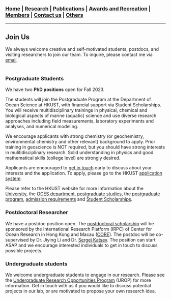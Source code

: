 

### [**Home**](../README.md) | [**Research**](pages/research.md) | [**Publications**](pages/publications.md) | [**Awards and Recreation**](pages/teaching.md) | [**Members**](pages/people.md) | [**Contact us**](pages/joinus.md) | [**Others**](pages/news.md) 
---
## Join Us

We always welcome creative and self-motivated students, postdocs, and visiting researchers to join our team. 
To inquire, please contact me via [email](mailto:jiyingli@ust.hk).
 <br/><br/>

### Postgraduate Students

We have two **PhD positions** open for Fall 2023. 

The students will join the Postgraduate Program at the Department of Ocean Science at HKUST, with financial support via Student Scholarships. You will receive multidisciplinary trainings in physical, chemical and biological aspects of marine (aquatic) science and use diverse research approaches including field measurements, laboratory experiments and analyses, and numerical modeling. 

We encourage applicants with strong chemistry (or geochemistry, environmental chemistry and other relevant) background to apply. Prior training in geoscience is NOT required, but you should have strong interests in mulitidisciplinary research. Solid understanding in physics and good mathematical skills (college level) are strongly desired. 

Applicants are encouraged to [get in touch](mailto:jiyingli@ust.hk) early to discuss about your interests and the application. To apply, please go to the HKUST [application system](https://pg.ust.hk/prospective-students/admissions/online-application). 

Please refer to the HKUST website for more information about the [University](https://www.ust.hk/), the [OCES department](https://oces.ust.hk/), [postgraduate studies](https://pg.ust.hk/prospective-students/home), the [postgraduate program](https://oces.ust.hk/program-overview), [admission requirements](https://pg.ust.hk/prospective-students/admissions/admission-requirements) and [Student Scholarships](https://pg.ust.hk/prospective-students/scholarship-fees/generous-scholarship).

### Postdoctoral Researcher 
We have a postdoc position open. The [postdoctoral scholarship](https://core-hkmacau.hkust.edu.hk/sites/default/files/2022-02/CORE/Advertisement%20(to%20be%20posted%20on%20CORE%20web).pdf) will be sponsored by the International Research Platform (IRPC) of Center for Ocean Research in Hong Kong and Macau ([CORE](https://core-hkmacau.ust.hk)). The postdoc will be co-supervised by Dr. Jiying Li and Dr. [Sergei Katsev](https://sites.google.com/d.umn.edu/katsev-lab/home). The position can start ASAP and we encourage interested individuals to get in touch to discuss possible projects. 

### Undergraduate students 
We welcome undergraduate students to engage in our research. Please see the [Undergraduate Research Opportunities Program](https://urop.ust.hk/) (UROP) for more information. Get in touch with us if you would like to discuss potential projects in our lab, or are motivated to propose your own research idea. 

